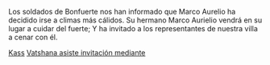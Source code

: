 Los soldados de Bonfuerte nos han informado que Marco Aurelio ha decidido irse a climas más cálidos. Su hermano Marco Aurielio vendrá en su lugar a cuidar del fuerte; Y ha invitado a los representantes de nuestra villa a cenar con él.

[Kass](../Kmu/Kass)
[Vatshana asiste invitación mediante](../Kaukel/Vatshana/Cambio%20de%20administración.md)